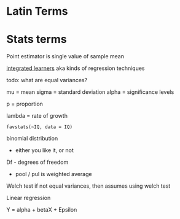 # Latin Terms
# Stats terms

Point estimator is single value of sample mean

[integrated learners] aka kinds of regression techniques

[integrated learners]: https://mlr-org.github.io/mlr-tutorial/release/html/integrated_learners/

todo:
what are equal variances?


mu = mean
sigma = standard deviation
alpha = significance levels

p = proportion


lambda = rate of growth


```
favstats(~IQ, data = IQ)
```

binomial distribution

- either you like it, or not

Df - degrees of freedom

- pool / pul is weighted average


Welch test
  if not equal variances, then assumes using welch test



Linear regression

Y = alpha + betaX + Epsilon
